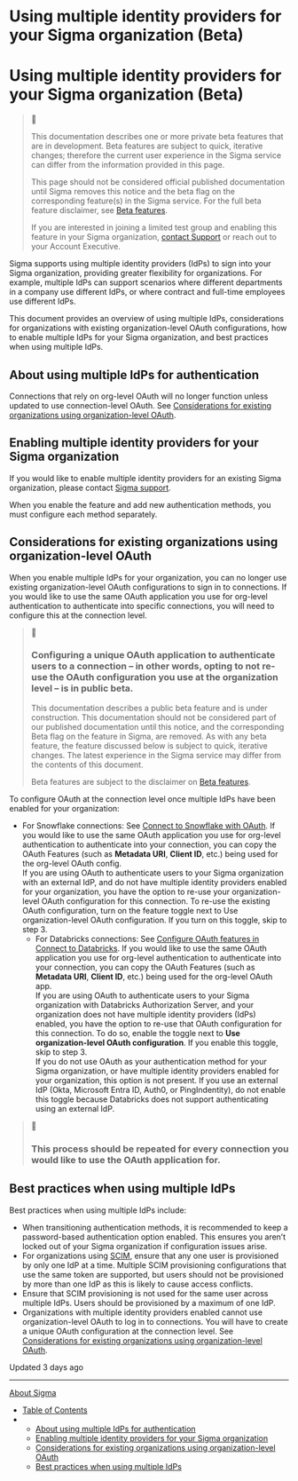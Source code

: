 # Using multiple identity providers for your Sigma organization (Beta)

# Using multiple identity providers for your Sigma organization (Beta)

> 🚩
>
> This documentation describes one or more private beta features that are in development. Beta features are subject to quick, iterative changes; therefore the current user experience in the Sigma service can differ from the information provided in this page.
>
> This page should not be considered official published documentation until Sigma removes this notice and the beta flag on the corresponding feature(s) in the Sigma service. For the full beta feature disclaimer, see [Beta features](/docs/sigma-product-releases#beta-features).
>
> If you are interested in joining a limited test group and enabling this feature in your Sigma organization, [contact Support](/docs/sigma-support) or reach out to your Account Executive.

Sigma supports using multiple identity providers (IdPs) to sign into your Sigma organization, providing greater flexibility for organizations. For example, multiple IdPs can support scenarios where different departments in a company use different IdPs, or where contract and full-time employees use different IdPs.

This document provides an overview of using multiple IdPs, considerations for organizations with existing organization-level OAuth configurations, how to enable multiple IdPs for your Sigma organization, and best practices when using multiple IdPs.

## About using multiple IdPs for authentication

Connections that rely on org-level OAuth will no longer function unless updated to use connection-level OAuth. See [Considerations for existing organizations using organization-level OAuth](/docs/using-multiple-identity-providers-for-your-sigma-organization#considerations-for-existing-organizations-using-organization-level-oauth).

## Enabling multiple identity providers for your Sigma organization

If you would like to enable multiple identity providers for an existing Sigma organization, please contact [Sigma support](/docs/sigma-support).

When you enable the feature and add new authentication methods, you must configure each method separately.

## Considerations for existing organizations using organization-level OAuth

When you enable multiple IdPs for your organization, you can no longer use existing organization-level OAuth configurations to sign in to connections. If you would like to use the same OAuth application you use for org-level authentication to authenticate into specific connections, you will need to configure this at the connection level.

> 📘
>
> ### Configuring a unique OAuth application to authenticate users to a connection – in other words, opting to not re-use the OAuth configuration you use at the organization level – is in public beta.
>
> This documentation describes a public beta feature and is under construction. This documentation should not be considered part of our published documentation until this notice, and the corresponding Beta flag on the feature in Sigma, are removed. As with any beta feature, the feature discussed below is subject to quick, iterative changes. The latest experience in the Sigma service may differ from the contents of this document.
>
> Beta features are subject to the disclaimer on [Beta features](/docs/sigma-product-releases#beta-features).

To configure OAuth at the connection level once multiple IdPs have been enabled for your organization:

* For Snowflake connections: See [Connect to Snowflake with OAuth](/docs/connect-to-snowflake#connect-to-snowflake-with-oauth). If you would like to use the same OAuth application you use for org-level authentication to authenticate into your connection, you can copy the OAuth Features (such as **Metadata URI**, **Client ID**, etc.) being used for the org-level OAuth config.  
  If you are using OAuth to authenticate users to your Sigma organization with an external IdP, and do not have multiple identity providers enabled for your organization, you have the option to re-use your organization-level OAuth configuration for this connection. To re-use the existing OAuth configuration, turn on the feature toggle next to Use organization-level OAuth configuration. If you turn on this toggle, skip to step 3.
  + For Databricks connections: See [Configure OAuth features in Connect to Databricks](/docs/connect-to-databricks#configure-oauth-features). If you would like to use the same OAuth application you use for org-level authentication to authenticate into your connection, you can copy the OAuth Features (such as **Metadata URI**, **Client ID**, etc.) being used for the org-level OAuth app.  
    If you are using OAuth to authenticate users to your Sigma organization with Databricks Authorization Server, and your organization does not have multiple identity providers (IdPs) enabled, you have the option to re-use that OAuth configuration for this connection. To do so, enable the toggle next to **Use organization-level OAuth configuration**. If you enable this toggle, skip to step 3.  
    If you do not use OAuth as your authentication method for your Sigma organization, or have multiple identity providers enabled for your organization, this option is not present. If you use an external IdP (Okta, Microsoft Entra ID, Auth0, or PingIndentity), do not enable this toggle because Databricks does not support authenticating using an external IdP.

> 📘
>
> ### This process should be repeated for every connection you would like to use the OAuth application for.

## Best practices when using multiple IdPs

Best practices when using multiple IdPs include:

* When transitioning authentication methods, it is recommended to keep a password-based authentication option enabled. This ensures you aren’t locked out of your Sigma organization if configuration issues arise.
* For organizations using [SCIM](/docs/manage-users-and-teams-with-scim), ensure that any one user is provisioned by only one IdP at a time. Multiple SCIM provisioning configurations that use the same token are supported, but users should not be provisioned by more than one IdP as this is likely to cause access conflicts.
* Ensure that SCIM provisioning is not used for the same user across multiple IdPs. Users should be provisioned by a maximum of one IdP.
* Organizations with multiple identity providers enabled cannot use organization-level OAuth to log in to connections. You will have to create a unique OAuth configuration at the connection level. See [Considerations for existing organizations using organization-level OAuth](/docs/using-multiple-identity-providers-for-your-sigma-organization#considerations-for-existing-organizations-using-organization-level-oauth).

Updated 3 days ago

---

[About Sigma](/docs/about-sigma)

* [Table of Contents](#)
* + [About using multiple IdPs for authentication](#about-using-multiple-idps-for-authentication)
  + [Enabling multiple identity providers for your Sigma organization](#enabling-multiple-identity-providers-for-your-sigma-organization)
  + [Considerations for existing organizations using organization-level OAuth](#considerations-for-existing-organizations-using-organization-level-oauth)
  + [Best practices when using multiple IdPs](#best-practices-when-using-multiple-idps)